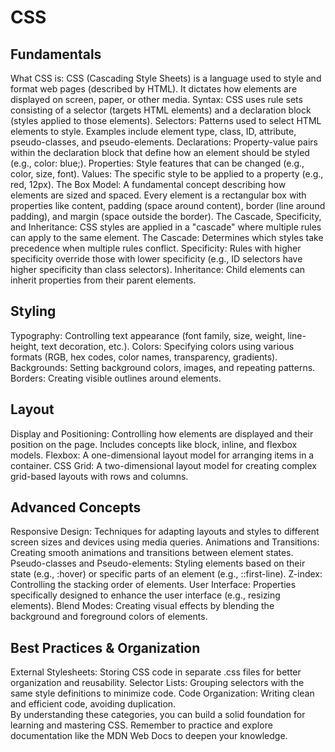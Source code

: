 # CSS

## Fundamentals
What CSS is: CSS (Cascading Style Sheets) is a language used to style and format web pages (described by HTML). It dictates how elements are displayed on screen, paper, or other media.
Syntax: CSS uses rule sets consisting of a selector (targets HTML elements) and a declaration block (styles applied to those elements).
Selectors: Patterns used to select HTML elements to style. Examples include element type, class, ID, attribute, pseudo-classes, and pseudo-elements.
Declarations: Property-value pairs within the declaration block that define how an element should be styled (e.g., color: blue;).
Properties: Style features that can be changed (e.g., color, size, font).
Values: The specific style to be applied to a property (e.g., red, 12px).
The Box Model: A fundamental concept describing how elements are sized and spaced. Every element is a rectangular box with properties like content, padding (space around content), border (line around padding), and margin (space outside the border).
The Cascade, Specificity, and Inheritance: CSS styles are applied in a "cascade" where multiple rules can apply to the same element.
The Cascade: Determines which styles take precedence when multiple rules conflict.
Specificity: Rules with higher specificity override those with lower specificity (e.g., ID selectors have higher specificity than class selectors).
Inheritance: Child elements can inherit properties from their parent elements. 
## Styling
Typography: Controlling text appearance (font family, size, weight, line-height, text decoration, etc.).
Colors: Specifying colors using various formats (RGB, hex codes, color names, transparency, gradients).
Backgrounds: Setting background colors, images, and repeating patterns.
Borders: Creating visible outlines around elements. 
## Layout
Display and Positioning: Controlling how elements are displayed and their position on the page. Includes concepts like block, inline, and flexbox models.
Flexbox: A one-dimensional layout model for arranging items in a container.
CSS Grid: A two-dimensional layout model for creating complex grid-based layouts with rows and columns.  
## Advanced Concepts
Responsive Design: Techniques for adapting layouts and styles to different screen sizes and devices using media queries.
Animations and Transitions: Creating smooth animations and transitions between element states.
Pseudo-classes and Pseudo-elements: Styling elements based on their state (e.g., :hover) or specific parts of an element (e.g., ::first-line).
Z-index: Controlling the stacking order of elements.
User Interface: Properties specifically designed to enhance the user interface (e.g., resizing elements).
Blend Modes: Creating visual effects by blending the background and foreground colors of elements. 
## Best Practices & Organization
External Stylesheets: Storing CSS code in separate .css files for better organization and reusability.
Selector Lists: Grouping selectors with the same style definitions to minimize code.
Code Organization: Writing clean and efficient code, avoiding duplication.  
By understanding these categories, you can build a solid foundation for learning and mastering CSS. Remember to practice and explore documentation like the MDN Web Docs to deepen your knowledge. 